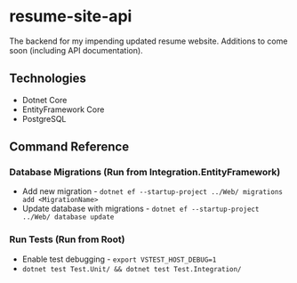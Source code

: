 # resume-site-api

The backend for my impending updated resume website. Additions to come soon (including API documentation).

## Technologies

* Dotnet Core
* EntityFramework Core
* PostgreSQL

## Command Reference

### Database Migrations (Run from Integration.EntityFramework)

* Add new migration - `dotnet ef --startup-project ../Web/ migrations add <MigrationName>`
* Update database with migrations - `dotnet ef --startup-project ../Web/ database update`

### Run Tests (Run from Root)

* Enable test debugging - `export VSTEST_HOST_DEBUG=1`
* `dotnet test Test.Unit/ && dotnet test Test.Integration/`
